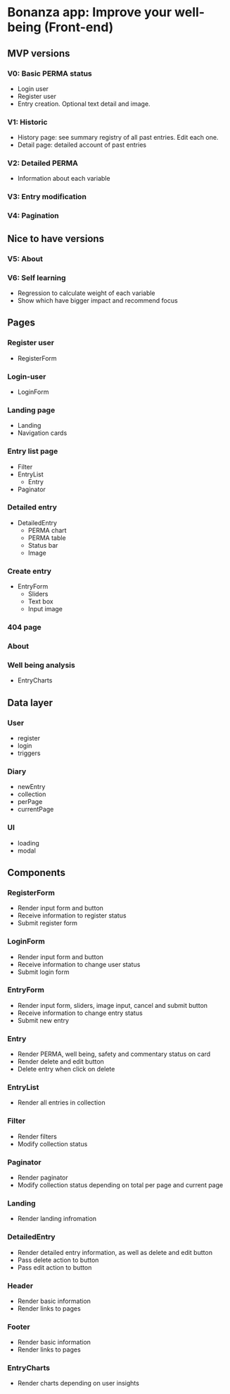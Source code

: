 # Bonanza app: Improve your well-being (Front-end)

## **MVP versions**

### V0: Basic PERMA status

- Login user
- Register user
- Entry creation. Optional text detail and image.

### V1: Historic

- History page: see summary registry of all past entries. Edit each one.
- Detail page: detailed account of past entries

### V2: Detailed PERMA

- Information about each variable

### V3: Entry modification

### V4: Pagination

## **Nice to have versions**

### V5: About

### V6: Self learning

- Regression to calculate weight of each variable
- Show which have bigger impact and recommend focus

## **Pages**

### Register user

- RegisterForm

### Login-user

- LoginForm

### Landing page

- Landing
- Navigation cards

### Entry list page

- Filter
- EntryList
  - Entry
- Paginator

### Detailed entry

- DetailedEntry
  - PERMA chart
  - PERMA table
  - Status bar
  - Image

### Create entry

- EntryForm
  - Sliders
  - Text box
  - Input image

### 404 page

### About

### Well being analysis

- EntryCharts

## **Data layer**

### User

- register
- login
- triggers

### Diary

- newEntry
- collection
- perPage
- currentPage

### UI

- loading
- modal

## **Components**

### RegisterForm

- Render input form and button
- Receive information to register status
- Submit register form

### LoginForm

- Render input form and button
- Receive information to change user status
- Submit login form

### EntryForm

- Render input form, sliders, image input, cancel and submit button
- Receive information to change entry status
- Submit new entry

### Entry

- Render PERMA, well being, safety and commentary status on card
- Render delete and edit button
- Delete entry when click on delete

### EntryList

- Render all entries in collection

### Filter

- Render filters
- Modify collection status

### Paginator

- Render paginator
- Modify collection status depending on total per page and current page

### Landing

- Render landing infromation

### DetailedEntry

- Render detailed entry information, as well as delete and edit button
- Pass delete action to button
- Pass edit action to button

### Header

- Render basic information
- Render links to pages

### Footer

- Render basic information
- Render links to pages

### EntryCharts

- Render charts depending on user insights
